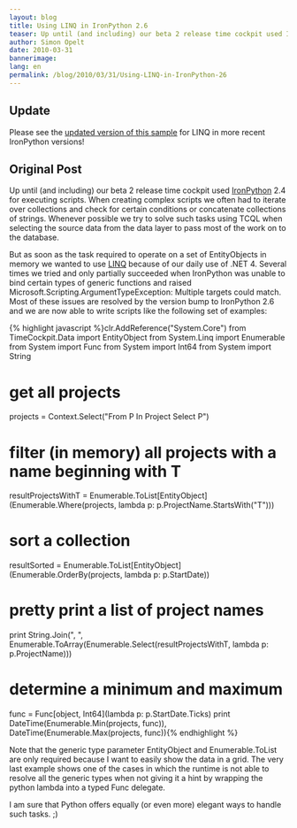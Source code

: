```yaml
---
layout: blog
title: Using LINQ in IronPython 2.6
teaser: Up until (and including) our beta 2 release time cockpit used IronPython 2.4 for executing scripts. When creating complex scripts we often had to iterate over collections and check for certain conditions or concatenate collections of strings. Whenever possible we try to solve such tasks using TCQL when selecting the source data from the data layer to pass most of the work on to the database.
author: Simon Opelt
date: 2010-03-31
bannerimage: 
lang: en
permalink: /blog/2010/03/31/Using-LINQ-in-IronPython-26
---
```


<h2 xmlns="http://www.w3.org/1999/xhtml">Update</h2><p xmlns="http://www.w3.org/1999/xhtml">Please see the <a href="~/blog/2012/01/22/Python-in-Time-Cockpit-17" title="updated version of this sample">updated version of this sample</a> for LINQ in more recent IronPython versions!</p><h2 xmlns="http://www.w3.org/1999/xhtml">Original Post</h2><p xmlns="http://www.w3.org/1999/xhtml">Up until (and including) our beta 2 release time cockpit used <a href="http://www.ironpython.net/" target="_blank">IronPython</a> 2.4 for executing scripts. When creating complex scripts we often had to iterate over collections and check for certain conditions or concatenate collections of strings. Whenever possible we try to solve such tasks using TCQL when selecting the source data from the data layer to pass most of the work on to the database.</p><p xmlns="http://www.w3.org/1999/xhtml">But as soon as the task required to operate on a set of <span class="InlineCode">EntityObject</span>s in memory we wanted to use <a href="http://msdn.microsoft.com/en-us/netframework/aa904594.aspx" target="_blank">LINQ</a> because of our daily use of .NET 4. Several times we tried and only partially succeeded when IronPython was unable to bind certain types of generic functions and raised <span class="InlineCode">Microsoft.Scripting.ArgumentTypeException: Multiple targets could match</span>. Most of these issues are resolved by the version bump to IronPython 2.6 and we are now able to write scripts like the following set of examples:</p>{% highlight javascript %}clr.AddReference(&quot;System.Core&quot;)
from TimeCockpit.Data import EntityObject
from System.Linq import Enumerable
from System import Func
from System import Int64
from System import String

# get all projects
projects = Context.Select(&quot;From P In Project Select P&quot;)

# filter (in memory) all projects with a name beginning with T
resultProjectsWithT = Enumerable.ToList[EntityObject](Enumerable.Where(projects, lambda p: p.ProjectName.StartsWith(&quot;T&quot;)))

# sort a collection
resultSorted = Enumerable.ToList[EntityObject](Enumerable.OrderBy(projects, lambda p: p.StartDate))

# pretty print a list of project names
print String.Join(&quot;, &quot;, Enumerable.ToArray(Enumerable.Select(resultProjectsWithT, lambda p: p.ProjectName)))

# determine a minimum and maximum
func = Func[object, Int64](lambda p: p.StartDate.Ticks)
print DateTime(Enumerable.Min(projects, func)), DateTime(Enumerable.Max(projects, func)){% endhighlight %}<p xmlns="http://www.w3.org/1999/xhtml">Note that the generic type parameter EntityObject and Enumerable.ToList are only required because I want to easily show the data in a grid. The very last example shows one of the cases in which the runtime is not able to resolve all the generic types when not giving it a hint by wrapping the python lambda into a typed Func delegate.</p><p xmlns="http://www.w3.org/1999/xhtml">I am sure that Python offers equally (or even more) elegant ways to handle such tasks. ;)</p>